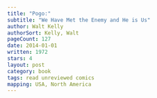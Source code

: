 ```yaml
---
title: "Pogo:"
subtitle: "We Have Met the Enemy and He is Us"
author: Walt Kelly
authorSort: Kelly, Walt
pageCount: 127
date: 2014-01-01
written: 1972
stars: 4
layout: post
category: book
tags: read unreviewed comics
mapping: USA, North America
---
```

